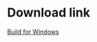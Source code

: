 # Download link

[Build for Windows](https://github.com/Patala2004/Estupidez-natural-Buenosaires/raw/refs/heads/master/Builds/Windows_Build.zip)
